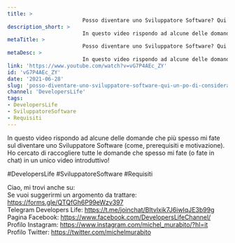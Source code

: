 ```yaml
---
title: > 
                        Posso diventare uno Sviluppatore Software? Qui un pò di considerazioni!
description_short: > 
                        In questo video rispondo ad alcune delle domande che più spesso mi fate sul diventare uno Sviluppatore Software (come, ...
metaTitle: > 
                        Posso diventare uno Sviluppatore Software? Qui un pò di considerazioni!
metaDesc: > 
                        In questo video rispondo ad alcune delle domande che più spesso mi fate sul diventare uno Sviluppatore Software (come, ...
link: 'https://www.youtube.com/watch?v=vG7P4AEc_ZY'
id: 'vG7P4AEc_ZY'
date: '2021-06-28'
slug: 'posso-diventare-uno-sviluppatore-software-qui-un-po-di-considerazioni'
channel: 'DevelopersLife'
tags: 
- DevelopersLife
- SviluppatoreSoftware
- Requisiti
---
```

In questo video rispondo ad alcune delle domande che più spesso mi fate sul diventare uno Sviluppatore Software (come, prerequisiti e motivazione). Ho cercato di raccogliere tutte le domande che spesso mi fate (o fate in chat) in un unico video introduttivo!  
  
#DevelopersLife #SviluppatoreSoftware #Requisiti  
  
Ciao, mi trovi anche su:  
Se vuoi suggerirmi un argomento da trattare: https://forms.gle/QTQfGh6P99eWzv397  
Telegram Developers Life: https://t.me/joinchat/BItvlxik7J6iwIqJE3b99g  
Pagina Facebook: https://www.facebook.com/DevelopersLifeChannel/  
Profilo Instagram: https://www.instagram.com/michel_murabito/?hl=it  
Profilo Twitter: https://twitter.com/michelmurabito​